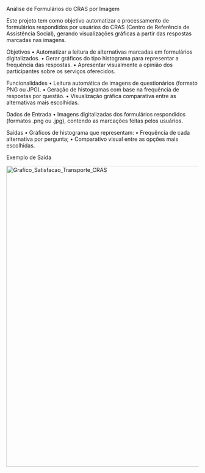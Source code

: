 Análise de Formulários do CRAS por Imagem

Este projeto tem como objetivo automatizar o processamento de formulários respondidos por usuários do CRAS (Centro de Referência de Assistência Social), gerando visualizações gráficas a partir das respostas marcadas nas imagens.

Objetivos
	•	Automatizar a leitura de alternativas marcadas em formulários digitalizados.
	•	Gerar gráficos do tipo histograma para representar a frequência das respostas.
	•	Apresentar visualmente a opinião dos participantes sobre os serviços oferecidos.

Funcionalidades
	•	Leitura automática de imagens de questionários (formato PNG ou JPG).
	•	Geração de histogramas com base na frequência de respostas por questão.
	•	Visualização gráfica comparativa entre as alternativas mais escolhidas.

Dados de Entrada
	•	Imagens digitalizadas dos formulários respondidos (formatos .png ou .jpg), contendo as marcações feitas pelos usuários.

Saídas
	•	Gráficos de histograma que representam:
	•	Frequência de cada alternativa por pergunta;
	•	Comparativo visual entre as opções mais escolhidas.

Exemplo de Saída

<img width="1389" height="790" alt="Grafico_Satisfacao_Transporte_CRAS" src="https://github.com/user-attachments/assets/d68aa3a1-c5f1-4275-a032-757ae369142a" />
